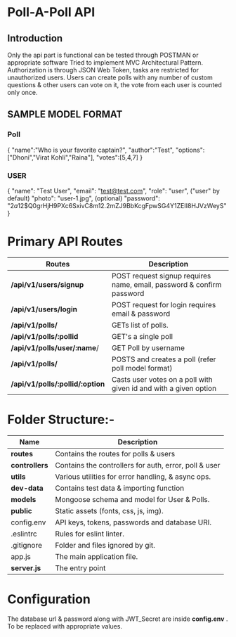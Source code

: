 # Poll-A-Poll API

## Introduction

Only the api part is functional can be tested through POSTMAN or appropriate software
Tried to implement MVC Architectural Pattern. Authorization is through JSON Web Token, tasks are restricted for unauthorized users. Users can create polls with any number of custom questions & other users can vote on it, the vote from each user is counted only once.

## SAMPLE MODEL FORMAT

### Poll

{
"name":"Who is your favorite captain?",
"author":"Test",
"options":["Dhoni","Virat Kohli","Raina"],
"votes":[5,4,7]
}

### USER

{
"name": "Test User",
"email": "test@test.com",
"role": "user", ("user" by default)
"photo": "user-1.jpg", (optional)
"password": "$2a$12\$Q0grHjH9PXc6SxivC8m12.2mZJ9BbKcgFpwSG4Y1ZEII8HJVzWeyS"
}

# Primary API Routes

| Routes                            | Description                                                           |
| --------------------------------- | --------------------------------------------------------------------- |
| **/api/v1/users/signup**          | POST request signup requires name, email, password & confirm password |
| **/api/v1/users/login**           | POST request for login requires email & password                      |
| **/api/v1/polls/**                | GETs list of polls.                                                   |
| **/api/v1/polls/:pollid**         | GET's a single poll                                                   |
| **/api/v1/polls/user/:name**/     | GET Poll by username                                                  |
| **/api/v1/polls/**                | POSTS and creates a poll (refer poll model format)                    |
| **/api/v1/polls/:pollid/:option** | Casts user votes on a poll with given id and with a given option      |

# Folder Structure:-

| Name            | Description                                           |
| --------------- | ----------------------------------------------------- |
| **routes**      | Contains the routes for polls & users                 |
| **controllers** | Contains the controllers for auth, error, poll & user |
| **utils**       | Various utilities for error handling, & async ops.    |
| **dev-data**    | Contains test data & importing function               |
| **models**      | Mongoose schema and model for User & Polls.           |
| **public**      | Static assets (fonts, css, js, img).                  |
| config.env      | API keys, tokens, passwords and database URI.         |
| .eslintrc       | Rules for eslint linter.                              |
| .gitignore      | Folder and files ignored by git.                      |
| app.js          | The main application file.                            |
| **server.js**   | The entry point                                       |

# Configuration

The database url & password along with JWT_Secret are inside **config.env** . To be replaced with appropriate values.
